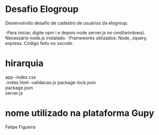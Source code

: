 # Desafio Elogroup
 Desenvolvido desafio de cadastro de usuários da elogroup.
 
 -Para iniciar, digite npm i e depois node server.js no cmd(windows). Necessário node.js instalado.
 -Frameworks utilizados: Node, Jquery, express. Código feito no vscode.
 
 # hirarquia
app	
  -index.css	
  -index.html
  -validacao.js
package-lock.json	
package.json	
server.js

# nome utilizado na plataforma Gupy
Felipe Figueira
